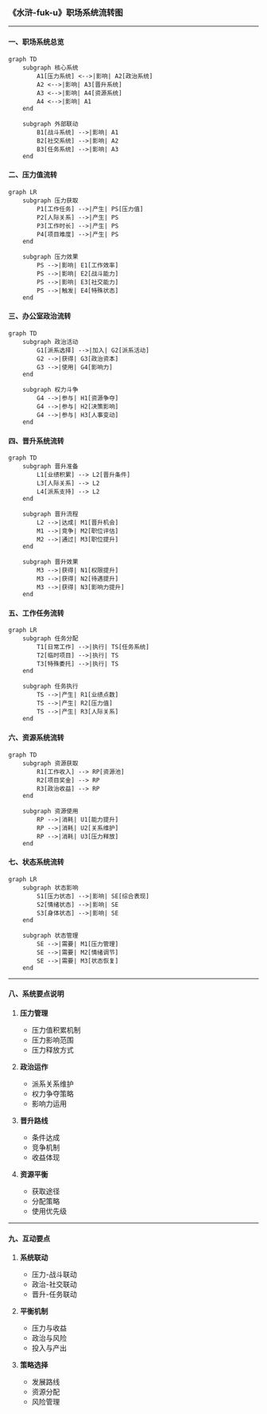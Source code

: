 ### 《水浒-fuk-u》职场系统流转图

---

#### 一、职场系统总览

```mermaid
graph TD
    subgraph 核心系统
        A1[压力系统] <-->|影响| A2[政治系统]
        A2 <-->|影响| A3[晋升系统]
        A3 <-->|影响| A4[资源系统]
        A4 <-->|影响| A1
    end

    subgraph 外部联动
        B1[战斗系统] -->|影响| A1
        B2[社交系统] -->|影响| A2
        B3[任务系统] -->|影响| A3
    end
```

#### 二、压力值流转

```mermaid
graph LR
    subgraph 压力获取
        P1[工作任务] -->|产生| PS[压力值]
        P2[人际关系] -->|产生| PS
        P3[工作时长] -->|产生| PS
        P4[项目难度] -->|产生| PS
    end

    subgraph 压力效果
        PS -->|影响| E1[工作效率]
        PS -->|影响| E2[战斗能力]
        PS -->|影响| E3[社交能力]
        PS -->|触发| E4[特殊状态]
    end
```

#### 三、办公室政治流转

```mermaid
graph TD
    subgraph 政治活动
        G1[派系选择] -->|加入| G2[派系活动]
        G2 -->|获得| G3[政治资本]
        G3 -->|使用| G4[影响力]
    end

    subgraph 权力斗争
        G4 -->|参与| H1[资源争夺]
        G4 -->|参与| H2[决策影响]
        G4 -->|参与| H3[人事变动]
    end
```

#### 四、晋升系统流转

```mermaid
graph TD
    subgraph 晋升准备
        L1[业绩积累] --> L2[晋升条件]
        L3[人际关系] --> L2
        L4[派系支持] --> L2
    end

    subgraph 晋升流程
        L2 -->|达成| M1[晋升机会]
        M1 -->|竞争| M2[职位评估]
        M2 -->|通过| M3[职位提升]
    end

    subgraph 晋升效果
        M3 -->|获得| N1[权限提升]
        M3 -->|获得| N2[待遇提升]
        M3 -->|获得| N3[影响力提升]
    end
```

#### 五、工作任务流转

```mermaid
graph LR
    subgraph 任务分配
        T1[日常工作] -->|执行| TS[任务系统]
        T2[临时项目] -->|执行| TS
        T3[特殊委托] -->|执行| TS
    end

    subgraph 任务执行
        TS -->|产生| R1[业绩点数]
        TS -->|产生| R2[压力值]
        TS -->|产生| R3[人际关系]
    end
```

#### 六、资源系统流转

```mermaid
graph TD
    subgraph 资源获取
        R1[工作收入] --> RP[资源池]
        R2[项目奖金] --> RP
        R3[政治收益] --> RP
    end

    subgraph 资源使用
        RP -->|消耗| U1[能力提升]
        RP -->|消耗| U2[关系维护]
        RP -->|消耗| U3[压力释放]
    end
```

#### 七、状态系统流转

```mermaid
graph LR
    subgraph 状态影响
        S1[压力状态] -->|影响| SE[综合表现]
        S2[情绪状态] -->|影响| SE
        S3[身体状态] -->|影响| SE
    end

    subgraph 状态管理
        SE -->|需要| M1[压力管理]
        SE -->|需要| M2[情绪调节]
        SE -->|需要| M3[状态恢复]
    end
```

---

#### 八、系统要点说明

1. **压力管理**
   - 压力值积累机制
   - 压力影响范围
   - 压力释放方式

2. **政治运作**
   - 派系关系维护
   - 权力争夺策略
   - 影响力运用

3. **晋升路线**
   - 条件达成
   - 竞争机制
   - 收益体现

4. **资源平衡**
   - 获取途径
   - 分配策略
   - 使用优先级

---

#### 九、互动要点

1. **系统联动**
   - 压力-战斗联动
   - 政治-社交联动
   - 晋升-任务联动

2. **平衡机制**
   - 压力与收益
   - 政治与风险
   - 投入与产出

3. **策略选择**
   - 发展路线
   - 资源分配
   - 风险管理
